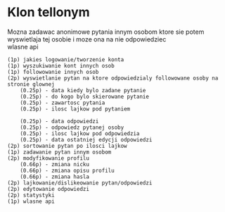 # Klon tellonym

Mozna zadawac anonimowe pytania innym osobom ktore sie potem wyswietlaja tej osobie i moze ona na nie odpowiedziec\
wlasne api
```
(1p) jakies logowanie/tworzenie konta
(1p) wyszukiwanie kont innych osob
(1p) followowanie innych osob
(2p) wyswietlanie pytan na ktore odpowiedzialy followowane osoby na stronie glownej
	(0.25p) - data kiedy bylo zadane pytanie
	(0.25p) - do kogo bylo skierowane pytanie
	(0.25p) - zawartosc pytania
	(0.25p) - ilosc lajkow pod pytaniem

	(0.25p) - data odpowiedzi
	(0.25p) - odpowiedz pytanej osoby 
	(0.25p) - ilosc lajkow pod odpowiedzia
	(0.25p) - data ostatniej edycji odpowiedzi
(2p) sortowanie pytan po ilosci lajkow
(1p) zadawanie pytan innym osobom
(2p) modyfikowanie profilu
	(0.66p) - zmiana nicku
	(0.66p) - zmiana opisu profilu
	(0.66p) - zmiana hasla
(2p) lajkowanie/dislikeowanie pytan/odpowiedzi
(2p) edytowanie odpowiedzi
(2p) statystyki 
(1p) wlasne api
```
